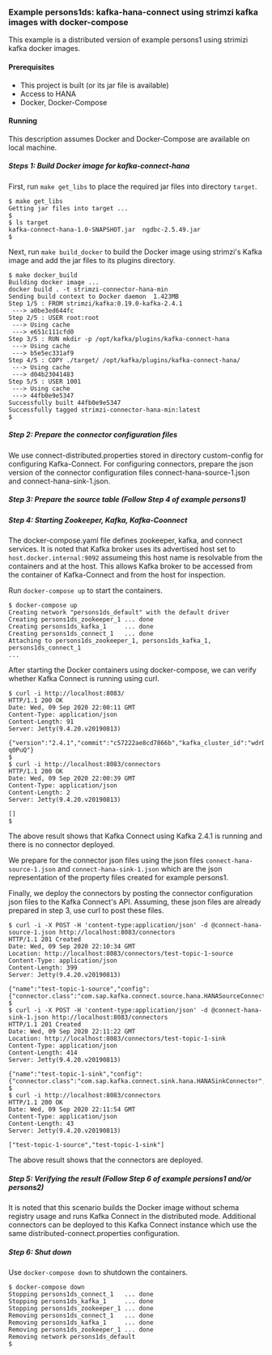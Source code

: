 ### Example persons1ds: kafka-hana-connect using strimzi kafka images with docker-compose

This example is a distributed version of example persons1 using strimizi kafka docker images.

#### Prerequisites

- This project is built (or its jar file is available)
- Access to HANA
- Docker, Docker-Compose

#### Running

This description assumes Docker and Docker-Compose are available on local machine.

##### Steps 1: Build Docker image for kafka-connect-hana

First, run `make get_libs` to place the required jar files into directory `target`.

```
$ make get_libs
Getting jar files into target ...
$
$ ls target 
kafka-connect-hana-1.0-SNAPSHOT.jar  ngdbc-2.5.49.jar
$
```

Next, run `make build_docker` to build the Docker image using strimzi's Kafka image and add the jar files to its plugins directory.

```
$ make docker_build
Building docker image ...
docker build . -t strimzi-connector-hana-min
Sending build context to Docker daemon  1.423MB
Step 1/5 : FROM strimzi/kafka:0.19.0-kafka-2.4.1
 ---> a0be3ed644fc
Step 2/5 : USER root:root
 ---> Using cache
 ---> e651c111cfd0
Step 3/5 : RUN mkdir -p /opt/kafka/plugins/kafka-connect-hana
 ---> Using cache
 ---> b5e5ec331af9
Step 4/5 : COPY ./target/ /opt/kafka/plugins/kafka-connect-hana/
 ---> Using cache
 ---> d04b23041483
Step 5/5 : USER 1001
 ---> Using cache
 ---> 44fb0e9e5347
Successfully built 44fb0e9e5347
Successfully tagged strimzi-connector-hana-min:latest
$
```

##### Step 2: Prepare the connector configuration files

We use connect-distributed.properties stored in directory custom-config for configuring Kafka-Connect. For configuring connectors, prepare the json version of the connector configuration files connect-hana-source-1.json and connect-hana-sink-1.json.

##### Step 3: Prepare the source table (Follow Step 4 of example persons1)

##### Step 4: Starting Zookeeper, Kafka, Kafka-Coonnect

The docker-compose.yaml file defines zookeeper, kafka, and connect services. It is noted that Kafka broker uses its advertised host set to `host.docker.internal:9092` assumeing this host name is resolvable from the containers and at the host. This allows Kafka broker to be accessed from the container of Kafka-Connect and from the host for inspection.

Run `docker-compose up` to start the containers.

```
$ docker-compose up
Creating network "persons1ds_default" with the default driver
Creating persons1ds_zookeeper_1 ... done
Creating persons1ds_kafka_1     ... done
Creating persons1ds_connect_1   ... done
Attaching to persons1ds_zookeeper_1, persons1ds_kafka_1, persons1ds_connect_1
...
```

After starting the Docker containers using docker-compose, we can verify whether Kafka Connect is running using curl.

```
$ curl -i http://localhost:8083/
HTTP/1.1 200 OK
Date: Wed, 09 Sep 2020 22:00:11 GMT
Content-Type: application/json
Content-Length: 91
Server: Jetty(9.4.20.v20190813)

{"version":"2.4.1","commit":"c57222ae8cd7866b","kafka_cluster_id":"wdrDgSAFSbKpWGYm-q0PuQ"}
$
$ curl -i http://localhost:8083/connectors
HTTP/1.1 200 OK
Date: Wed, 09 Sep 2020 22:00:39 GMT
Content-Type: application/json
Content-Length: 2
Server: Jetty(9.4.20.v20190813)

[]
$
```

The above result shows that Kafka Connect using Kafka 2.4.1 is running and there is no connector deployed.

We prepare for the connector json files using the json files `connect-hana-source-1.json` and `connect-hana-sink-1.json` which are the json representation of the property files created for example persons1.

Finally, we deploy the connectors by posting the connector configuration json files to the Kafka Connect's API. Assuming, these json files are already prepared in step 3, use curl to post these files.

```
$ curl -i -X POST -H 'content-type:application/json' -d @connect-hana-source-1.json http://localhost:8083/connectors
HTTP/1.1 201 Created
Date: Wed, 09 Sep 2020 22:10:34 GMT
Location: http://localhost:8083/connectors/test-topic-1-source
Content-Type: application/json
Content-Length: 399
Server: Jetty(9.4.20.v20190813)

{"name":"test-topic-1-source","config":{"connector.class":"com.sap.kafka.connect.source.hana.HANASourceConnector","tasks.max":"1","topics":"test_topic_1","connection.url":"jdbc:sap://...
$
$ curl -i -X POST -H 'content-type:application/json' -d @connect-hana-sink-1.json http://localhost:8083/connectors
HTTP/1.1 201 Created
Date: Wed, 09 Sep 2020 22:11:22 GMT
Location: http://localhost:8083/connectors/test-topic-1-sink
Content-Type: application/json
Content-Length: 414
Server: Jetty(9.4.20.v20190813)

{"name":"test-topic-1-sink","config":{"connector.class":"com.sap.kafka.connect.sink.hana.HANASinkConnector","tasks.max":"1","topics":"test_topic_1","connection.url":"jdbc:sap://...
$
$ curl -i http://localhost:8083/connectors
HTTP/1.1 200 OK
Date: Wed, 09 Sep 2020 22:11:54 GMT
Content-Type: application/json
Content-Length: 43
Server: Jetty(9.4.20.v20190813)

["test-topic-1-source","test-topic-1-sink"]
```

The above result shows that the connectors are deployed.


##### Step 5: Verifying the result (Follow Step 6 of example persions1 and/or persons2)

It is noted that this scenario builds the Docker image without schema registry usage and runs Kafka Connect in the distributed mode. Additional connectors can be deployed to this Kafka Connect instance which use the same distributed-connect.properties configuration.


##### Step 6: Shut down

Use `docker-compose down` to shutdown the containers.

```
$ docker-compose down
Stopping persons1ds_connect_1   ... done
Stopping persons1ds_kafka_1     ... done
Stopping persons1ds_zookeeper_1 ... done
Removing persons1ds_connect_1   ... done
Removing persons1ds_kafka_1     ... done
Removing persons1ds_zookeeper_1 ... done
Removing network persons1ds_default
$
```
